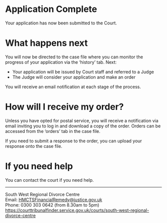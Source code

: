 # Application Complete
Your application has now been submitted to the Court.

# What happens next
You will now be directed to the case file where you can monitor the progress of your application via the ‘history’ tab. Next:
* Your application will be issued by Court staff and referred to a Judge
* The Judge will consider your application and make an order

You will receive an email notification at each stage of the process.

# How will I receive my order? 
Unless you have opted for postal service, you will receive a notification via email inviting you to log in and download a copy of the order. Orders can be accessed from the ‘orders’ tab in the case file.  

If you need to submit a response to the order, you can upload your response onto the case file.

# If you need help 
You can contact the court if you need help. 
************************************************************
South West Regional Divorce Centre
<br/>Email: HMCTSFinancialRemedy@justice.gov.uk
<br/>Phone: 0300 303 0642 (from 8.30am to 5pm)
<br/>https://courttribunalfinder.service.gov.uk/courts/south-west-regional-divorce-centre